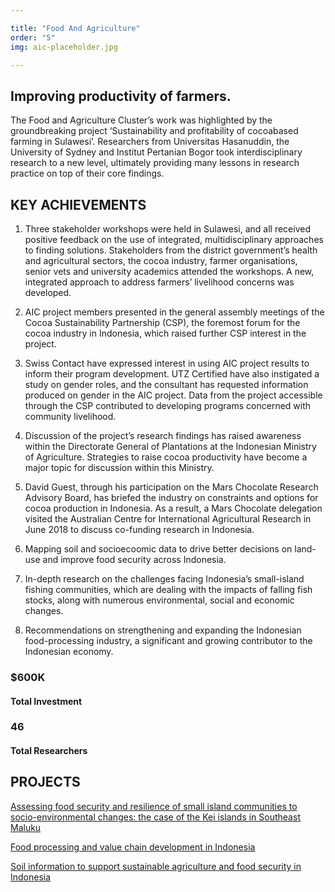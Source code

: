 ```yaml
---

title: "Food And Agriculture"
order: "5"
img: aic-placeholder.jpg

---
```

<div id="top-target"></div>

## Improving productivity of farmers.

The Food and Agriculture Cluster’s work was highlighted by the groundbreaking project ‘Sustainability and profitability of cocoabased farming in Sulawesi’. Researchers from Universitas Hasanuddin, the University of Sydney and Institut Pertanian Bogor took interdisciplinary research to a new level, ultimately providing many lessons in research practice on top of their core findings.<!--more-->

## KEY ACHIEVEMENTS 
1. Three stakeholder workshops were held in Sulawesi, and all received positive feedback on the use of integrated, multidisciplinary approaches to finding solutions. Stakeholders from the district government’s health and agricultural sectors, the cocoa industry, farmer organisations, senior vets and university academics attended the workshops. A new, integrated approach to address farmers’ livelihood concerns was developed. 

1. AIC project members presented in the general assembly meetings of the Cocoa Sustainability Partnership (CSP), the foremost forum for the cocoa industry in Indonesia, which raised further CSP interest in the project. 

1. Swiss Contact have expressed interest in using AIC project results to inform their program development. UTZ Certified have also instigated a study on gender roles, and the consultant has requested information produced on gender in the AIC project. Data from the project accessible through the CSP contributed to developing programs concerned with community livelihood. 

1. Discussion of the project’s research findings has raised awareness within the Directorate General of Plantations at the Indonesian Ministry of Agriculture. Strategies to raise cocoa productivity have become a major topic for discussion within this Ministry. 

1. David Guest, through his participation on the Mars Chocolate Research Advisory Board, has briefed the industry on constraints and options for cocoa production in Indonesia. As a result, a Mars Chocolate delegation visited the Australian Centre for International Agricultural Research in June 2018 to discuss co-funding research in Indonesia. 

1. Mapping soil and socioecoomic data to drive better decisions on land-use and improve food security across Indonesia. 

1. In-depth research on the challenges facing Indonesia’s small-island fishing communities, which are dealing with the impacts of falling fish stocks, along with numerous environmental, social and economic changes. 

1. Recommendations on strengthening and expanding the Indonesian food-processing industry, a significant and growing contributor to the Indonesian economy.

### $600K
#### Total Investment

### 46
#### Total Researchers

<div id="bot-target"></div>

## PROJECTS

[Assessing food security and resilience of small island communities to socio-environmental changes: the case of the Kei islands in Southeast Maluku](#)

[Food processing and value chain development in Indonesia](#)

[Soil information to support sustainable agriculture and food security in Indonesia](#)
